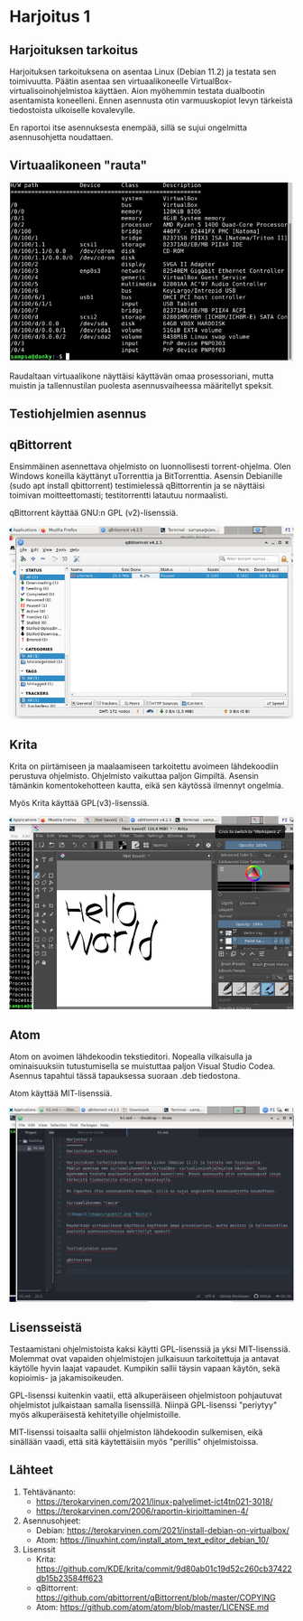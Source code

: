 Harjoitus 1
=======
Harjoituksen tarkoitus
-----------
Harjoituksen tarkoituksena on asentaa Linux (Debian 11.2) ja testata sen toimivuutta. 
Päätin asentaa sen virtuaalikoneelle VirtualBox- virtualisoinohjelmistoa käyttäen. Aion myöhemmin testata dualbootin asentamista koneelleni. Ennen asennusta otin varmuuskopiot levyn tärkeistä tiedostoista ulkoiselle kovalevylle. 

En raportoi itse asennuksesta enempää, sillä se sujui ongelmitta asennusohjetta noudattaen.

Virtuaalikoneen "rauta"
-----------
![Image](/images/speksit.png "Rauta")

Raudaltaan virtuaalikone näyttäisi käyttävän omaa prosessoriani, mutta muistin ja tallennustilan puolesta asennusvaiheessa määritellyt speksit.


Testiohjelmien asennus
-----------
qBittorrent
-----------

Ensimmäinen asennettava ohjelmisto on luonnollisesti torrent-ohjelma. Olen Windows koneilla käyttänyt uTorrenttia ja BitTorrenttia. Asensin Debianille (sudo apt install qbittorrent) testimielessä qBittorrentin ja se näyttäisi toimivan moitteettomasti; testitorrentti latautuu normaalisti. 

qBittorrent käyttää GNU:n GPL (v2)-lisenssiä. 

![Image](/images/qbittorrent.png "qbittorrent")


Krita
-----------
Krita on piirtämiseen ja maalaamiseen tarkoitettu avoimeen lähdekoodiin perustuva ohjelmisto. Ohjelmisto vaikuttaa paljon Gimpiltä. Asensin tämänkin komentokehotteen kautta, eikä sen käytössä ilmennyt ongelmia. 

Myös Krita käyttää GPL(v3)-lisenssiä.

![Image](/images/krita.png "Krita")


Atom
-----------
Atom on avoimen lähdekoodin tekstieditori. Nopealla vilkaisulla ja ominaisuuksiin tutustumisella se muistuttaa paljon Visual Studio Codea. Asennus tapahtui tässä tapauksessa suoraan .deb tiedostona.

Atom käyttää MIT-lisenssiä.

![Image](/images/atomm.png "Atom")


Lisensseistä
-----------
Testaamistani ohjelmistoista kaksi käytti GPL-lisenssiä ja yksi MIT-lisenssiä. Molemmat ovat vapaiden ohjelmistojen julkaisuun tarkoitettuja ja antavat käytölle hyvin laajat vapaudet. Kumpikin sallii täysin vapaan käytön, sekä kopioimis- ja jakamisoikeuden. 

GPL-lisenssi kuitenkin vaatii, että alkuperäiseen ohjelmistoon pohjautuvat ohjelmistot julkaistaan samalla lisenssillä. Niinpä GPL-lisenssi "periytyy" myös alkuperäisestä kehitetyille ohjelmistoille. 

MIT-lisenssi toisaalta sallii ohjelmiston lähdekoodin sulkemisen, eikä sinällään vaadi, että sitä käytettäisiin myös "perillis" ohjelmistoissa.  



Lähteet
-----------

1. Tehtävänanto:
    * https://terokarvinen.com/2021/linux-palvelimet-ict4tn021-3018/
    * https://terokarvinen.com/2006/raportin-kirjoittaminen-4/
2. Asennusohjeet:
    * Debian: https://terokarvinen.com/2021/install-debian-on-virtualbox/
    * Atom: https://linuxhint.com/install_atom_text_editor_debian_10/
3. Lisenssit
    * Krita: https://github.com/KDE/krita/commit/9d80ab01c19d52c260cb37422db15b23584ff623
    * qBittorrent: https://github.com/qbittorrent/qBittorrent/blob/master/COPYING
    * Atom: https://github.com/atom/atom/blob/master/LICENSE.md
